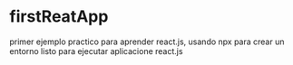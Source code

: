 # firstReatApp
primer ejemplo practico para aprender react.js, usando npx para crear un entorno listo para ejecutar aplicacione react.js
